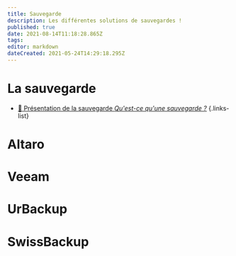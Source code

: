 ```yaml
---
title: Sauvegarde
description: Les différentes solutions de sauvegardes !
published: true
date: 2021-08-14T11:18:28.865Z
tags: 
editor: markdown
dateCreated: 2021-05-24T14:29:18.295Z
---
```


# La sauvegarde

- [💾 Présentation de la sauvegarde *Qu'est-ce qu'une sauvegarde ?*](/Sauvegarde/Presentation)
{.links-list}
# Altaro

 # Veeam
 
 # UrBackup
 
 # SwissBackup